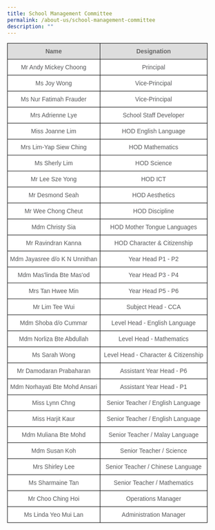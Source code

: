 ```yaml
---
title: School Management Committee
permalink: /about-us/school-management-committee
description: ""
---
```

<style type="text/css">
.tg  {border-collapse:collapse;border-spacing:0;}
.tg td{border-color:black;border-style:solid;border-width:1px;font-family:Arial, sans-serif;font-size:14px;
  overflow:hidden;padding:10px 5px;word-break:normal;}
.tg th{border-color:black;border-style:solid;border-width:1px;font-family:Arial, sans-serif;font-size:14px;
  font-weight:normal;overflow:hidden;padding:10px 5px;word-break:normal;}
.tg .tg-imuo{background-color:#FFF;color:#58595B;text-align:center;vertical-align:top}
.tg .tg-feqv{background-color:#DDD;color:#666;font-weight:bold;text-align:center;vertical-align:middle}
.tg .tg-a6j4{background-color:#FFF;color:#58595B;text-align:center;vertical-align:middle}
</style>
<table class="tg" style="undefined;table-layout: fixed; width: 465px">
<colgroup>
<col style="width: 215px">
<col style="width: 250px">
</colgroup>
<thead>
  <tr>
    <th class="tg-feqv"><span style="color:#666;background-color:#DDD">Name</span></th>
    <th class="tg-feqv"><span style="color:#666;background-color:#DDD">Designation</span></th>
  </tr>
</thead>
<tbody>
  <tr>
    <td class="tg-a6j4">Mr Andy Mickey Choong</td>
    <td class="tg-a6j4">Principal</td>
  </tr>
  <tr>
    <td class="tg-imuo">Ms Joy Wong</td>
    <td class="tg-a6j4">Vice-Principal</td>
  </tr>
  <tr>
    <td class="tg-a6j4">Ms Nur Fatimah Frauder</td>
    <td class="tg-a6j4">Vice-Principal</td>
  </tr>
  <tr>
    <td class="tg-a6j4">Mrs Adrienne Lye</td>
    <td class="tg-a6j4">School Staff Developer</td>
  </tr>
  <tr>
    <td class="tg-imuo">Miss Joanne Lim</td>
    <td class="tg-a6j4">HOD English Language</td>
  </tr>
  <tr>
    <td class="tg-imuo">Mrs Lim-Yap Siew Ching</td>
    <td class="tg-a6j4">HOD Mathematics</td>
  </tr>
  <tr>
    <td class="tg-a6j4">Ms Sherly Lim</td>
    <td class="tg-a6j4">HOD Science</td>
  </tr>
  <tr>
    <td class="tg-a6j4">Mr Lee Sze Yong</td>
    <td class="tg-a6j4">HOD ICT</td>
  </tr>
  <tr>
    <td class="tg-a6j4">Mr Desmond Seah</td>
    <td class="tg-a6j4">HOD Aesthetics</td>
  </tr>
  <tr>
    <td class="tg-a6j4">Mr Wee Chong Cheut</td>
    <td class="tg-a6j4">HOD Discipline</td>
  </tr>
  <tr>
    <td class="tg-imuo">Mdm Christy Sia  </td>
    <td class="tg-a6j4">HOD Mother Tongue Languages</td>
  </tr>
  <tr>
    <td class="tg-a6j4">Mr Ravindran Kanna </td>
    <td class="tg-a6j4"> HOD Character &amp; Citizenship</td>
  </tr>
  <tr>
    <td class="tg-a6j4">Mdm Jayasree d/o K N Unnithan</td>
    <td class="tg-a6j4">Year Head P1 - P2</td>
  </tr>
  <tr>
    <td class="tg-a6j4">Mdm Mas'linda Bte Mas'od</td>
    <td class="tg-a6j4">Year Head P3 - P4</td>
  </tr>
  <tr>
    <td class="tg-a6j4">Mrs Tan Hwee Min<br></td>
    <td class="tg-a6j4">Year Head P5 - P6</td>
  </tr>
  <tr>
    <td class="tg-imuo">Mr Lim Tee Wui</td>
    <td class="tg-a6j4">Subject Head - CCA</td>
  </tr>
  <tr>
    <td class="tg-a6j4">Mdm Shoba d/o Cummar</td>
    <td class="tg-a6j4">Level Head - English Language</td>
  </tr>
  <tr>
    <td class="tg-a6j4">Mdm Norliza Bte Abdullah</td>
    <td class="tg-a6j4">Level Head - Mathematics</td>
  </tr>
  <tr>
    <td class="tg-a6j4"> Ms Sarah Wong</td>
    <td class="tg-a6j4"> Level Head - Character &amp; Citizenship</td>
  </tr>
  <tr>
    <td class="tg-a6j4">Mr Damodaran Prabaharan</td>
    <td class="tg-a6j4">Assistant Year Head - P6</td>
  </tr>
  <tr>
    <td class="tg-a6j4">Mdm Norhayati Bte Mohd Ansari</td>
    <td class="tg-a6j4">Assistant Year Head - P1</td>
  </tr>
  <tr>
    <td class="tg-imuo">Miss Lynn Chng</td>
    <td class="tg-a6j4">Senior Teacher / English Language</td>
  </tr>
  <tr>
    <td class="tg-imuo">Miss Harjit Kaur</td>
    <td class="tg-a6j4">Senior Teacher / English Language</td>
  </tr>
  <tr>
    <td class="tg-imuo">Mdm Muliana Bte Mohd</td>
    <td class="tg-a6j4">Senior Teacher / Malay Language</td>
  </tr>
  <tr>
    <td class="tg-a6j4">Mdm Susan Koh</td>
    <td class="tg-a6j4">Senior Teacher / Science</td>
  </tr>
  <tr>
    <td class="tg-a6j4">Mrs Shirley Lee</td>
    <td class="tg-a6j4">Senior Teacher / Chinese Language</td>
  </tr>
  <tr>
    <td class="tg-a6j4"> Ms Sharmaine Tan</td>
    <td class="tg-a6j4">Senior Teacher / Mathematics </td>
  </tr>
  <tr>
    <td class="tg-a6j4">Mr Choo Ching Hoi</td>
    <td class="tg-a6j4">Operations Manager</td>
  </tr>
  <tr>
    <td class="tg-a6j4">Ms Linda Yeo Mui Lan</td>
    <td class="tg-a6j4">Administration Manager</td>
  </tr>
</tbody>
</table>